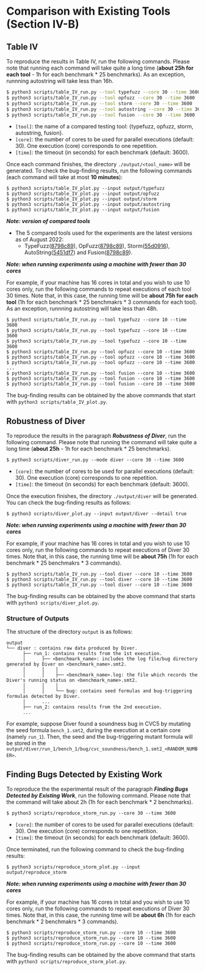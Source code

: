 # Comparison with Existing Tools (Section IV-B)
## Table IV
To reproduce the results in Table IV, run the following commands. Please note that running each command will take quite a long time (**about 25h for each tool** - 1h for each benchmark * 25 benchmarks). As an exception, runnning autostring will take less than 16h.

```bash
$ python3 scripts/table_IV_run.py --tool typefuzz --core 30 --time 3600 
$ python3 scripts/table_IV_run.py --tool opfuzz --core 30 --time 3600
$ python3 scripts/table_IV_run.py --tool storm --core 30 --time 3600
$ python3 scripts/table_IV_run.py --tool autostring --core 30 --time 3600 
$ python3 scripts/table_IV_run.py --tool fusion --core 30 --time 3600 
```
* ```[tool]```: the name of a compared testing tool: {typefuzz, opfuzz, storm, autostring, fusion}.
* ```[core]```: the number of cores to be used for parallel executions (default: 30). One execution (core) corresponds to one repetition.
* ```[time]```: the timeout (in seconds) for each benchmark (default: 3600).

Once each command finishes, the directory ```./output/<tool_name>``` will be generated.
To check the bug-finding results, run the following commands (each command will take at most **10 minutes**):
```
$ python3 scripts/table_IV_plot.py --input output/typefuzz
$ python3 scripts/table_IV_plot.py --input output/opfuzz
$ python3 scripts/table_IV_plot.py --input output/storm
$ python3 scripts/table_IV_plot.py --input output/autostring
$ python3 scripts/table_IV_plot.py --input output/fusion
```

***Note: version of compared tools***
* The 5 compared tools used for the experiments are the latest versions as of August 2022: 
  + TypeFuzz([8798c89](https://github.com/testsmt/yinyang/tree/8798c89ace78fad5617323e61ba8f0a7e3c59f16)), OpFuzz([8798c89](https://github.com/testsmt/yinyang/tree/8798c89ace78fad5617323e61ba8f0a7e3c59f16)), Storm([55d0916](https://github.com/Practical-Formal-Methods/storm/tree/55d091624523a0544112ffc339fe81103b3daa2b)), AutoString([5451df7](https://github.com/alebugariu/StringSolversTests/tree/5451df7579ec47260f7040867ff2a93f2d2a4ab6)) and Fusion([8798c89](https://github.com/testsmt/yinyang/tree/8798c89ace78fad5617323e61ba8f0a7e3c59f16)).

***Note: when running experiments using a machine with fewer than 30 cores***

For example, if your machine has 16 cores in total and you wish to use 10 cores only,
run the following commands to repeat executions of each tool 30 times. Note that, in this case, the running time will be **about 75h for each tool** (1h for each benchmark * 25 benchmakrs * 3 commands for each tool). As an exception, runnning autostring will take less than 48h.
```
$ python3 scripts/table_IV_run.py --tool typefuzz --core 10 --time 3600 
$ python3 scripts/table_IV_run.py --tool typefuzz --core 10 --time 3600
$ python3 scripts/table_IV_run.py --tool typefuzz --core 10 --time 3600
$ python3 scripts/table_IV_run.py --tool opfuzz --core 10 --time 3600
$ python3 scripts/table_IV_run.py --tool opfuzz --core 10 --time 3600
$ python3 scripts/table_IV_run.py --tool opfuzz --core 10 --time 3600
...
$ python3 scripts/table_IV_run.py --tool fusion --core 10 --time 3600 
$ python3 scripts/table_IV_run.py --tool fusion --core 10 --time 3600
$ python3 scripts/table_IV_run.py --tool fusion --core 10 --time 3600
```

The bug-finding results can be obtained by the above commands that start with ``python3 scripts/table_IV_plot.py``.


## Robustness of Diver
To reproduce the results in the paragraph ***Robustness of Diver***,  run the following command. Please note that running the command will take quite a long time (**about 25h** - 1h for each benchmark * 25 benchmarks).
```
$ python3 scripts/diver_run.py --mode diver --core 30 --time 3600  
```
* ```[core]```: the number of cores to be used for parallel executions (default: 30). One execution (core) corresponds to one repetition.
* ```[time]```: the timeout (in seconds) for each benchmark (default: 3600).

Once the execution finishes, the directory ```./output/diver``` will be generated. You can check the bug-finding results as follows:
```
$ python3 scripts/diver_plot.py --input output/diver --detail true
```

***Note: when running experiments using a machine with fewer than 30 cores***

For example, if your machine has 16 cores in total and you wish to use 10 cores only,
run the following commands to repeat executions of Diver 30 times.
Note that, in this case, the running time will be **about 75h** (1h for each benchmark * 25 benchmakrs * 3 commands).
```
$ python3 scripts/table_IV_run.py --tool diver --core 10 --time 3600 
$ python3 scripts/table_IV_run.py --tool diver --core 10 --time 3600
$ python3 scripts/table_IV_run.py --tool diver --core 10 --time 3600
```

The bug-finding results can be obtained by the above command that starts with ``python3 scripts/diver_plot.py``.



### Structure of Outputs
The structure of the directory ```output``` is as follows:
```text
output
└── diver : contains raw data produced by Diver.
      ├── run_1: contains results from the 1st execution.
      │      ├── <benchmark_name>: includes the log file/bug directory generated by Diver on <benchmark_name>.smt2.
      │      │    │
      │      │    ├── <benchmark_name>.log: the file which records the Diver's running status on <benchmark_name>.smt2.
      │      │    │
      │      │    └── bug: contains seed formulas and bug-triggering formulas detected by Diver.
      │      ...
      ├── run_2: contains results from the 2nd execution.
      ... 
```
For example, suppose Diver found a soundness bug in CVC5 by mutating the seed formula ```bench_1.smt2```, during the execution at a certain core (namely ``run_1``). Then, the seed and the bug-triggering mutant formula will be stored in the ```output/diver/run_1/bench_1/bug/cvc_soundness/bench_1.smt2_<RANDOM_NUMBER>```. 

## Finding Bugs Detected by Existing Work
To reproduce the the experimental result of the paragraph ***Finding Bugs Detected by Existing Work***,
run the following command. Please note that the command will take about 2h (1h for each benchmark * 2 benchmarks). 
```
$ python3 scripts/reproduce_storm_run.py --core 30 --time 3600  
```
* ```[core]```: the number of cores to be used for parallel executions (default: 30). One execution (core) corresponds to one repetition.
* ```[time]```: the timeout (in seconds) for each benchmark (default: 3600).

Once terminated, run the following command to check the bug-finding results:
```
$ python3 scripts/reproduce_storm_plot.py --input output/reproduce_storm
```

***Note: when running experiments using a machine with fewer than 30 cores***

For example, if your machine has 16 cores in total and you wish to use 10 cores only,
run the following commands to repeat executions of Diver 30 times.
Note that, in this case, the running time will be **about 6h** (1h for each benchmark * 2 benchmakrs * 3 commands).
```
$ python3 scripts/reproduce_storm_run.py --core 10 --time 3600
$ python3 scripts/reproduce_storm_run.py --core 10 --time 3600
$ python3 scripts/reproduce_storm_run.py --core 10 --time 3600
```

The bug-finding results can be obtained by the above command that starts with ``python3 scripts/reproduce_storm_plot.py``.
